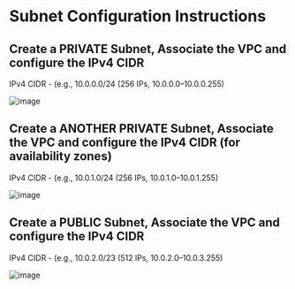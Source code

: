 # Subnet Configuration Instructions

## Create a PRIVATE Subnet, Associate the VPC and configure the IPv4 CIDR
IPv4 CIDR - (e.g., 10.0.0.0/24 (256 IPs, 10.0.0.0–10.0.0.255)

![image](https://github.com/user-attachments/assets/7ba7b115-b504-4f1d-a0ad-5fd8e0af5cb9)

## Create a ANOTHER PRIVATE Subnet, Associate the VPC and configure the IPv4 CIDR (for availability zones)
IPv4 CIDR - (e.g., 10.0.1.0/24 (256 IPs, 10.0.1.0–10.0.1.255)

![image](https://github.com/user-attachments/assets/cdd33c18-a023-4a98-9c90-82b991575209)


## Create a PUBLIC Subnet, Associate the VPC and configure the IPv4 CIDR
IPv4 CIDR - (e.g., 10.0.2.0/23 (512 IPs, 10.0.2.0–10.0.3.255)

![image](https://github.com/user-attachments/assets/2ecc553e-1c2e-4562-86ab-567f8d3bc903)

